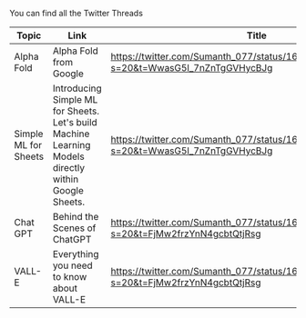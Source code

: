 You can find all the Twitter Threads




|  Topic | Link | Title |
|------------- | ------------- | ------------- |
| Alpha Fold    |Alpha Fold from Google|https://twitter.com/Sumanth_077/status/1613083118235422721?s=20&t=WwasG5l_7nZnTgGVHycBJg|
| Simple ML for Sheets    |Introducing Simple ML for Sheets. Let's build Machine Learning Models directly within Google Sheets.|https://twitter.com/Sumanth_077/status/1613083118235422721?s=20&t=WwasG5l_7nZnTgGVHycBJg|
| Chat GPT    |Behind the Scenes of ChatGPT|https://twitter.com/Sumanth_077/status/1610267246231965696?s=20&t=FjMw2frzYnN4gcbtQtjRsg|
| VALL-E    |Everything you need to know about VALL-E|https://twitter.com/Sumanth_077/status/1614243440589680641?s=20&t=FjMw2frzYnN4gcbtQtjRsg|

